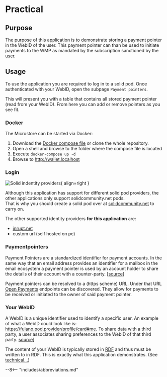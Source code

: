 # Practical

## Purpose

The purpose of this application is to demonstrate storing a payment pointer in the WebID of the user. This payment pointer can than be used to initiate payments to the WMP as mandated by the subscription sanctioned by the user.

## Usage

To use the application you are required to log in to a solid pod. Once authenticated with your WebID, open the subpage `Payment pointers`.

This will present you with a table that contains all stored payment pointer (read from your WebID). From here you can add or remove pointers as you see fit.

### Docker
The Microstore can be started via Docker:

1. Download the [Docker compose file](https://github.com/KNowledgeOnWebScale/solid-web-monetization/blob/master/docker-compose.yml) or clone the whole repository.
2. Open a shell and browse to the folder where the compose file is located
3. Execute `docker-compose up -d`
4. Browse to http://wallet.localhost

### Login

![Solid indentity providers](../../assets/img/acc_login.png){ align=right }

Although this application has support for different solid pod providers, the other applications only support solidcommunity.net pods.  
That is why you should create a solid pod over at [solidcommunity.net](https://solidcommunity.net/register) to carry on. 

The other supported identity providers **for this application** are:

 * [inrupt.net](https://inrupt.net)
 * custom url (self hosted on pc)


### Paymentpointers

Payment Pointers are a standardized identifier for payment accounts. In the same way that an email address provides an identifier for a mailbox in the email ecosystem a payment pointer is used by an account holder to share the details of their account with a counter-party. [[source](https://paymentpointers.org)]

Payment pointers can be resolved to a (https scheme) URL. Under that URL [Open Payments](https://openpayments.dev/) endpoints can be discovered. They allow for payments to be received or initiated to the owner of said payment pointer.

### Your WebID

A WebID is a unique identifier used to identify a specific user. An example of what a WebID could look like is: https://fulano.pod.provider/profile/card#me. To share data with a third party, a user associates sharing preferences to the WebID of that third party. [source](https://solidproject.org/faqs#what-is-a-webid)]

The content of your WebID is typically stored in [RDF](https://www.w3.org/RDF/) and thus must be written to in RDF. This is exactly what this application demonstrates. (See [technical...](/solid-web-monetization/accountant/technical))

--8<-- "includes/abbreviations.md"